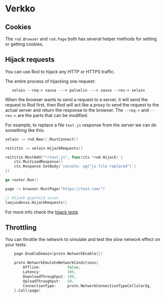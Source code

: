# Verkko

## Cookies

The `rod.Browser` and `rod.Page` both has several helper methods for setting or getting cookies.

## Hijack requests

You can use Rod to hijack any HTTP or HTTPS traffic.

The entire process of hijacking one request:

```text
   selain --req-> sauva ---> palvelin ---> sauva --res-> selain
```

When the browser wants to send a request to a server, it will send the request to Rod first, then Rod will act like a proxy to send the request to the actual server and return the response to the browser. The `--req->` and `--res->` are the parts that can be modified.

For example, to replace a file `test.js` response from the server we can do something like this:

```go
selain := rod.New().MustConnect()

reititin := selain.HijackRequests()

reititin.MustAdd("*/test.js", func(ctx *rod.Hijack) {
    ctx.MustLoadResponse()
    ctx.Response.SetBody(`console. og("js file replaced")`)
})

go router.Run()

page := browser.MustPage("https://test.com/")

// Hijack pyyntöjä sivun
laajuudessa.HijackRequests()
```

For more info check the [hijack tests](https://github.com/go-rod/rod/blob/master/hijack_test.go)

## Throttling

You can throttle the network to simulate and test the slow network effect on your tests:

```go
    page.EnableDomain(proto.NetworkEnable{})

    proto.NetworkEmulateNetworkConditions{
        Offline:            false,
        Latency:            300,
        DownloadThroughput: 100,
        UploadThroughput:   50,
        ConnectionType:     proto.NetworkConnectionTypeCellular2g,
    }.Call(page)
```
